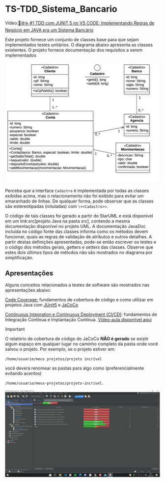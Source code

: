 # TS-TDD_Sistema_Bancario

Vídeo:[🧪⚙️☕️ #1 TDD com JUNIT 5 no VS CODE: Implementando Regras de Negócio em JAVA pra um Sistema Bancário](https://youtu.be/isOY-qG5bxU)

Este projeto fornece um conjunto de classes base para que sejam implementados testes unitários.
O diagrama abaixo apresenta as classes existentes. O projeto fornece documentação dos requisitos a serem implementados

![Diagrama das classes de negocio](diagrama-classes-model.png)

Perceba que a interface `Cadastro` é implementada por todas as classes exibidas acima, mas o relacionamento não foi exibido para evitar um emaranhado de linhas. De qualquer forma, pode observar que as classes são estereotipadas (rotuladas) com `\<<Cadastro>>`.

O código de tais classes foi gerado a partir do StarUML e está disponível em um link:src[projeto Java
na pasta src], contendo a mesma documentação disponível no projeto UML.
A documentação JavaDoc incluída no código fonte das classes informa como os métodos devem funcionar,
quais as regras de validação de atributos e outros detalhes.
A partir destas definições apresentadas, pode-se então escrever os testes e o código dos métodos gerais, getters e setters das classes. Observe que estes dois últimos tipos de métodos não são mostrados no diagrama por simplificação.

## Apresentações

Alguns conceitos relacionados a testes de software são mostrados nas apresentações abaixo:

[Code Coverage:](https://docs.google.com/presentation/d/e/2PACX-1vQiRM6mLQ496ptdlXhmILYO__PzXjBHyrzGOPgfCVwWy-0a7h3v-S9bbdHm7V6HO8Y4sQLkvexQvWy3/pub?start=true&loop=false&delayms=60000) fundamentos de cobertura de código e como utilizar em projetos Java com [JUnit5](http://junit.org) e [JaCoCo](http://jacoco.org/jacoco) 

[Continuous Integration e Continuous Deployment (CI/CD)](https://docs.google.com/presentation/d/e/2PACX-1vQwATi-XTUnQcXi1S2Q6p_O37gQ68D7z0hDzQBSnrIc1WVPmJNoR3lmddY47KFLDpk9iAQoizaVdFOR/pub?start=true&loop=false&delayms=60000): fundamentos de Integração Contínua e Implantação Contínua. [Vídeo-aula disponível aqui]( https://youtu.be/wA1RbmK-QRA)


> [!IMPORTANT]
>O relatório de cobertura de código do JaCoCo **NÃO é gerado** se existir algum espaço em qualquer lugar no caminho completo da pasta onde você salvou o projeto. Por exemplo, se o projeto estiver em: 

`/home/usuario/meus projetos/projeto incrível` 

você deverá renomear as pastas para algo como (preferencialmente evitando acentos) 

`/home/usuario/meus-projetos/projeto-incrivel`.

![Relatorio](relatorio.png)